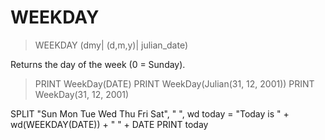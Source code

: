 # WEEKDAY

> WEEKDAY (dmy| (d,m,y)| julian_date)

Returns the day of the week (0 = Sunday).


> PRINT WeekDay(DATE)
PRINT WeekDay(Julian(31, 12, 2001))
PRINT WeekDay(31, 12, 2001)

SPLIT "Sun Mon Tue Wed Thu Fri Sat", " ", wd
today = "Today is " + wd(WEEKDAY(DATE)) + " " + DATE
PRINT today


